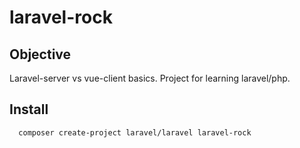 
# laravel-rock

## Objective

  Laravel-server vs vue-client basics.
  Project for learning laravel/php.


## Install

```
  composer create-project laravel/laravel laravel-rock
```


